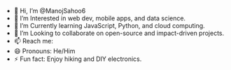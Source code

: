- 👋 Hi, I’m @ManojSahoo6
- 👀 I’m Interested in web dev, mobile apps, and data science. 
- 🌱 I’m Currently learning JavaScript, Python, and cloud computing. 
- 💞️ I’m Looking to collaborate on open-source and impact-driven projects.
- 📫 Reach me:   
- 😄 Pronouns: He/Him 
- ⚡ Fun fact: Enjoy hiking and DIY electronics.

<!---
ManojSahoo6/ManojSahoo6 is a ✨ special ✨ repository because its `README.md` (this file) appears on your GitHub profile.
You can click the Preview link to take a look at your changes.
--->
